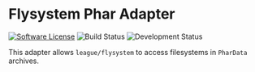 # Flysystem Phar Adapter

[![Software License](https://img.shields.io/badge/license-MIT-brightgreen.svg?style=flat-square)](LICENSE)
![Build Status](https://img.shields.io/github/workflow/status/steffendietz/flysystem-phar/PHP%20Composer?style=flat-square)
![Development Status](https://img.shields.io/badge/status-in%20development-important?style=flat-square)

This adapter allows `league/flysystem` to access filesystems in `PharData` archives.